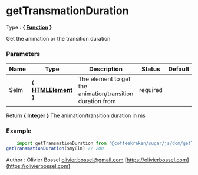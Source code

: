 # getTransmationDuration

<!-- @namespace: sugar.js.dom.getTransmationDuration -->

Type : **{ [Function](https://developer.mozilla.org/fr/docs/Web/JavaScript/Reference/Objets_globaux/Function) }**


Get the animation or the transition duration



### Parameters
Name  |  Type  |  Description  |  Status  |  Default
------------  |  ------------  |  ------------  |  ------------  |  ------------
$elm  |  **{ [HTMLElement](https://developer.mozilla.org/fr/docs/Web/API/HTMLElement) }**  |  The element to get the animation/transition duration from  |  required  |

Return **{ Integer }** The animation/transition duration in ms

### Example
```js
	import getTransmationDuration from '@coffeekraken/sugar/js/dom/getTransmationDuration'
getTransmationDuration($myElm) // 200
```
Author : Olivier Bossel [olivier.bossel@gmail.com](mailto:olivier.bossel@gmail.com) [https://olivierbossel.com](https://olivierbossel.com)